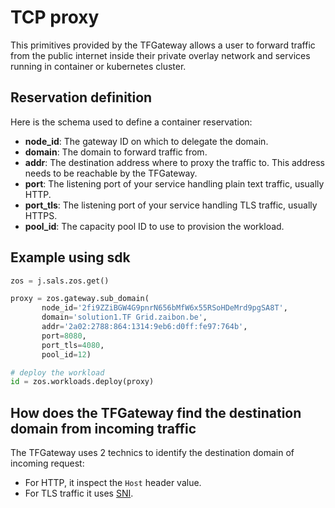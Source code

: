 # TCP proxy

This primitives provided by the TFGateway allows a user to forward traffic from the public internet inside their private overlay network and services running in container or kubernetes cluster.

## Reservation definition

Here is the schema used to define a container reservation:

* **node_id**: The gateway ID on which to delegate the domain.
* **domain**: The domain to forward traffic from.
* **addr**: The destination address where to proxy the traffic to. This address needs to be reachable by the TFGateway.
* **port**: The listening port of your service handling plain text traffic, usually HTTP.
* **port_tls**: The listening port of your service handling TLS traffic, usually HTTPS.
* **pool_id**: The capacity pool ID to use to provision the workload.

## Example using sdk

``` python
zos = j.sals.zos.get()

proxy = zos.gateway.sub_domain(
       node_id='2fi9ZZiBGW4G9pnrN656bMfW6x55RSoHDeMrd9pgSA8T',
       domain='solution1.TF Grid.zaibon.be',
       addr='2a02:2788:864:1314:9eb6:d0ff:fe97:764b',
       port=8080,
       port_tls=4080,
       pool_id=12)

# deploy the workload
id = zos.workloads.deploy(proxy)
```

## How does the TFGateway find the destination domain from incoming traffic

The TFGateway uses 2 technics to identify the destination domain of incoming request:


* For HTTP, it inspect the `Host` header value.
* For TLS traffic it uses [SNI](https://en.wikipedia.org/wiki/Server_Name_Indication).